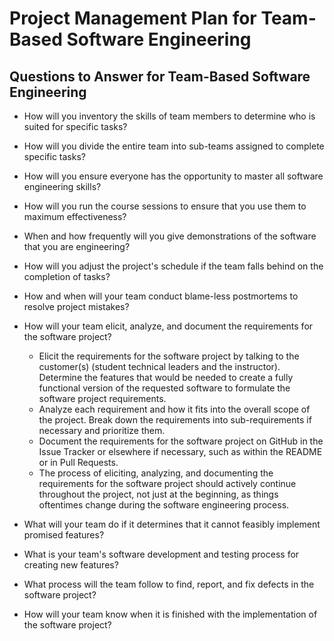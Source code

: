 # Project Management Plan for Team-Based Software Engineering

## Questions to Answer for Team-Based Software Engineering

- How will you inventory the skills of team members to determine who is
  suited for specific tasks?

- How will you divide the entire team into sub-teams assigned to complete
  specific tasks?

- How will you ensure everyone has the opportunity to master all software
  engineering skills?

- How will you run the course sessions to ensure that you use them
  to maximum effectiveness?

- When and how frequently will you give demonstrations of the software that
  you are engineering?

- How will you adjust the project's schedule if the team falls behind on the
  completion of tasks?

- How and when will your team conduct blame-less postmortems to resolve
  project mistakes?

- How will your team elicit, analyze, and document the requirements for the
  software project?
  - Elicit the requirements for the software project by talking to the customer(s)	(student technical leaders and the instructor). Determine the features that would be needed to create a fully functional version of the requested software to formulate the software project requirements.
  - Analyze each requirement and how it fits into the overall scope of the project. Break down the requirements into sub-requirements if necessary and prioritize them.
  - Document the requirements for the software project on GitHub in the Issue Tracker or elsewhere if necessary, such as within the README or in Pull Requests.
  - The process of eliciting, analyzing, and documenting the requirements for the software project should actively continue throughout the project, not just at the beginning, as things oftentimes change during the software engineering process.

- What will your team do if it determines that it cannot feasibly implement
  promised features?

- What is your team's software development and testing process for creating
  new features?

- What process will the team follow to find, report, and fix defects in the
  software project?

- How will your team know when it is finished with the implementation of the
  software project?
